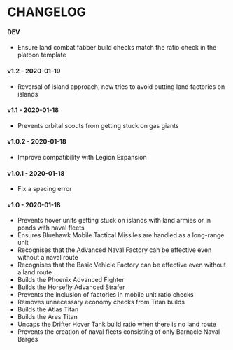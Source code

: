 # CHANGELOG

#### DEV

- Ensure land combat fabber build checks match the ratio check in the platoon template

#### v1.2 - 2020-01-19

- Reversal of island approach, now tries to avoid putting land factories on islands

#### v1.1 - 2020-01-18

- Prevents orbital scouts from getting stuck on gas giants

#### v1.0.2 - 2020-01-18

- Improve compatibility with Legion Expansion

#### v1.0.1 - 2020-01-18

- Fix a spacing error

#### v1.0 - 2020-01-18

- Prevents hover units getting stuck on islands with land armies or in ponds with naval fleets
- Ensures Bluehawk Mobile Tactical Missiles are handled as a long-range unit
- Recognises that the Advanced Naval Factory can be effective even without a naval route
- Recognises that the Basic Vehicle Factory can be effective even without a land route
- Builds the Phoenix Advanced Fighter
- Builds the Horsefly Advanced Strafer
- Prevents the inclusion of factories in mobile unit ratio checks
- Removes unnecessary economy checks from Titan builds
- Builds the Atlas Titan
- Builds the Ares Titan
- Uncaps the Drifter Hover Tank build ratio when there is no land route
- Prevents the creation of naval fleets consisting of only Barnacle Naval Barges
